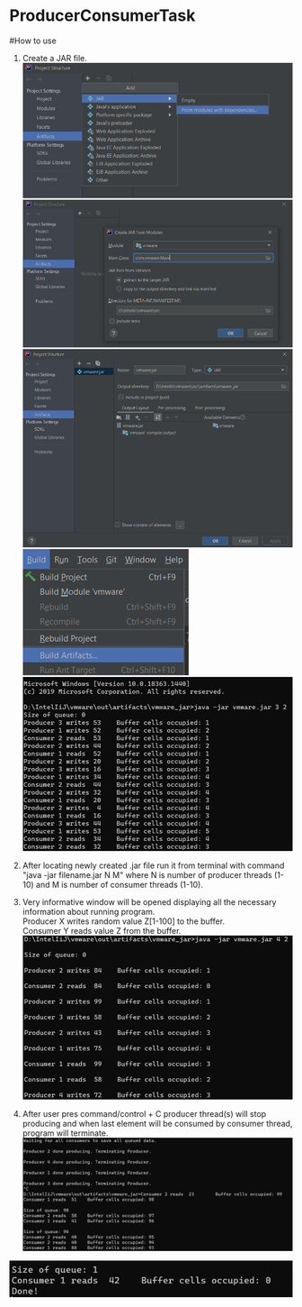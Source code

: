 # ProducerConsumerTask

#How to use

1. Create a JAR file.   
   ![img.png](img.png)
   ![img_1.png](img_1.png)
   ![img_2.png](img_2.png)
   ![img_3.png](img_3.png)
   ![img_4.png](img_4.png)
   
2. After locating newly created .jar file run it from terminal with command
   "java -jar filename.jar N M" where N is number of producer threads (1-10) and M is number of consumer threads (1-10).
   
3. Very informative window will be opened displaying all the necessary information about running program.  
Producer X writes random value Z[1-100] to the buffer.  
   Consumer Y reads value Z from the buffer.     
![img_6.png](img_6.png)
   
4. After user pres command/control + C producer thread(s) will stop producing and when last element will be consumed by consumer thread, program will terminate.
![img_8.png](img_8.png)
   
![img_9.png](img_9.png)

  
